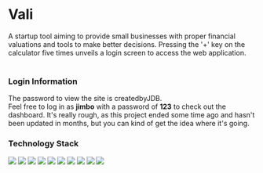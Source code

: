 # Vali 

A startup tool aiming to provide small businesses with proper financial valuations and tools to make better decisions.
Pressing the '+' key on the calculator five times unveils a login screen to access the web application.
</br>
</br>

### Login Information

The password to view the site is createdbyJDB. </br>
Feel free to log in as <strong>jimbo</strong> with a password of <strong>123</strong> to check out the dashboard. It's really rough, as this project ended some time ago and hasn't been updated in months, but you can kind of get the idea where it's going.


### Technology Stack

<p display='inline'>
  <img src="https://img.shields.io/badge/JavaScript-grey?style=for-the-badge&logo=javascript" />
  <img src="https://img.shields.io/badge/React.js-00509f?style=for-the-badge&logo=react" />
  <img src="https://img.shields.io/badge/Redux.js-764ABC?style=for-the-badge&logo=redux" />
  <img src="https://img.shields.io/badge/Node.js-005800?style=for-the-badge&logo=nodedotjs" />
  <img src="https://img.shields.io/badge/Express.js-black?style=for-the-badge&logo=express" />
  <img src="https://img.shields.io/badge/Sequelize-0081d5?style=for-the-badge&logo=sequelize" />
  <img src="https://img.shields.io/badge/React%20Router-00509f?style=for-the-badge&logo=react" />
  <img src="https://img.shields.io/badge/HTML-dfaa86?style=for-the-badge&logo=html5" />
  <img src="https://img.shields.io/badge/Vanilla%20CSS-f5d301?style=for-the-badge&logo=css3" />
  <img src="https://img.shields.io/badge/Material%20UI-e3e3e3?style=for-the-badge&logo=mui" />
</p>
